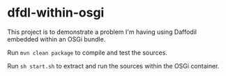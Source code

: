 # dfdl-within-osgi
This project is to demonstrate a problem I'm having using Daffodil embedded within an OSGi bundle.

Run `mvn clean package` to compile and test the sources.

Run `sh start.sh` to extract and run the sources within the OSGi container.
